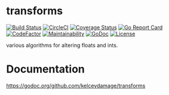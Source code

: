 # transforms
[![Build Status](https://travis-ci.org/kelceydamage/transforms.svg?branch=master)](https://travis-ci.org/kelceydamage/transforms) [![CircleCI](https://circleci.com/gh/kelceydamage/transforms/tree/master.svg?style=shield)](https://circleci.com/gh/kelceydamage/transforms/tree/master)  [![Coverage Status](https://coveralls.io/repos/github/kelceydamage/transforms/badge.svg?branch=master&service=github)](https://coveralls.io/github/kelceydamage/transforms?branch=master) [![Go Report Card](https://goreportcard.com/badge/github.com/kelceydamage/transforms)](https://goreportcard.com/report/github.com/kelceydamage/transforms) [![CodeFactor](https://www.codefactor.io/repository/github/kelceydamage/transforms/badge)](https://www.codefactor.io/repository/github/kelceydamage/transforms) [![Maintainability](https://api.codeclimate.com/v1/badges/41fec5ebe52b5258ee3b/maintainability)](https://codeclimate.com/github/kelceydamage/transforms/maintainability) [![GoDoc](https://godoc.org/github.com/kelceydamage/transforms?status.svg)](https://godoc.org/github.com/kelceydamage/transforms) [![License](https://img.shields.io/badge/License-Apache%202.0-blue.svg)](https://opensource.org/licenses/Apache-2.0) 

various algorithms for altering floats and ints.

# Documentation
https://godoc.org/github.com/kelceydamage/transforms 